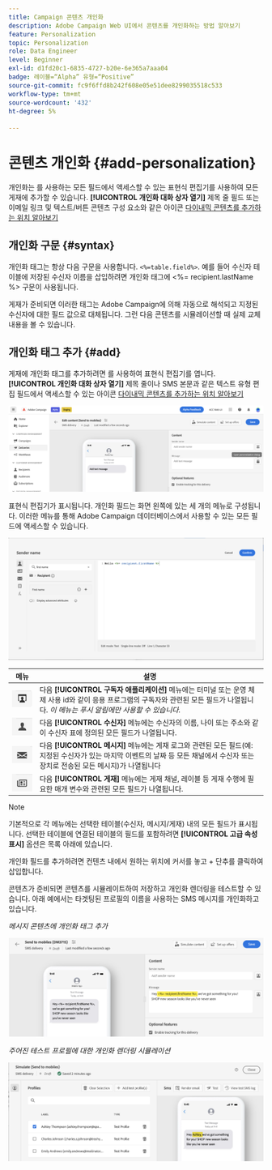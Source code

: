```yaml
---
title: Campaign 콘텐츠 개인화
description: Adobe Campaign Web UI에서 콘텐츠를 개인화하는 방법 알아보기
feature: Personalization
topic: Personalization
role: Data Engineer
level: Beginner
exl-id: d1fd20c1-6835-4727-b20e-6e365a7aaa04
badge: 레이블=“Alpha” 유형=“Positive”
source-git-commit: fc9f6ffd8b242f608e05e51dee8299035518c533
workflow-type: tm+mt
source-wordcount: '432'
ht-degree: 5%

---
```



# 콘텐츠 개인화 {#add-personalization}

개인화는 를 사용하는 모든 필드에서 액세스할 수 있는 표현식 편집기를 사용하여 모든 게재에 추가할 수 있습니다. **[!UICONTROL 개인화 대화 상자 열기]** 제목 줄 필드 또는 이메일 링크 및 텍스트/버튼 콘텐츠 구성 요소와 같은 아이콘 [다이내믹 콘텐츠를 추가하는 위치 알아보기](gs-personalization.md/#access)

## 개인화 구문 {#syntax}

개인화 태그는 항상 다음 구문을 사용합니다. `<%=table.field%>`. 예를 들어 수신자 테이블에 저장된 수신자 이름을 삽입하려면 개인화 태그에 &lt;%= recipient.lastName %> 구문이 사용됩니다.

게재가 준비되면 이러한 태그는 Adobe Campaign에 의해 자동으로 해석되고 지정된 수신자에 대한 필드 값으로 대체됩니다. 그런 다음 콘텐츠를 시뮬레이션할 때 실제 교체 내용을 볼 수 있습니다.

## 개인화 태그 추가 {#add}

게재에 개인화 태그를 추가하려면 를 사용하여 표현식 편집기를 엽니다. **[!UICONTROL 개인화 대화 상자 열기]** 제목 줄이나 SMS 본문과 같은 텍스트 유형 편집 필드에서 액세스할 수 있는 아이콘 [다이내믹 콘텐츠를 추가하는 위치 알아보기](gs-personalization.md/#access)

![](assets/perso-access.png)

표현식 편집기가 표시됩니다. 개인화 필드는 화면 왼쪽에 있는 세 개의 메뉴로 구성됩니다. 이러한 메뉴를 통해 Adobe Campaign 데이터베이스에서 사용할 수 있는 모든 필드에 액세스할 수 있습니다.

![](assets/perso-insert-field.png)

| 메뉴 | 설명 |
|-----|------------|
| ![](assets/do-not-localize/perso-subscribers-menu.png) | 다음 **[!UICONTROL 구독자 애플리케이션]** 메뉴에는 터미널 또는 운영 체제 사용 id와 같이 응용 프로그램의 구독자와 관련된 모든 필드가 나열됩니다. *이 메뉴는 푸시 알림에만 사용할 수 있습니다.* |
| ![](assets/do-not-localize/perso-recipients-menu.png) | 다음 **[!UICONTROL 수신자]** 메뉴에는 수신자의 이름, 나이 또는 주소와 같이 수신자 표에 정의된 모든 필드가 나열됩니다. |
| ![](assets/do-not-localize/perso-message-menu.png) | 다음 **[!UICONTROL 메시지]** 메뉴에는 게재 로그와 관련된 모든 필드(예: 지정된 수신자가 있는 마지막 이벤트의 날짜 등 모든 채널에서 수신자 또는 장치로 전송된 모든 메시지)가 나열됩니다 |
| ![](assets/do-not-localize/perso-delivery-menu.png) | 다음 **[!UICONTROL 게재]** 메뉴에는 게재 채널, 레이블 등 게재 수행에 필요한 매개 변수와 관련된 모든 필드가 나열됩니다. |

>[!NOTE]
>
>기본적으로 각 메뉴에는 선택한 테이블(수신자, 메시지/게재) 내의 모든 필드가 표시됩니다. 선택한 테이블에 연결된 테이블의 필드를 포함하려면 **[!UICONTROL 고급 속성 표시]** 옵션은 목록 아래에 있습니다.

개인화 필드를 추가하려면 컨텐츠 내에서 원하는 위치에 커서를 놓고 + 단추를 클릭하여 삽입합니다.

콘텐츠가 준비되면 콘텐츠를 시뮬레이트하여 저장하고 개인화 렌더링을 테스트할 수 있습니다. 아래 예에서는 타겟팅된 프로필의 이름을 사용하는 SMS 메시지를 개인화하고 있습니다.

*메시지 콘텐츠에 개인화 태그 추가*

![](assets/perso-preview1.png)

*주어진 테스트 프로필에 대한 개인화 렌더링 시뮬레이션*

![](assets/perso-preview2.png)
